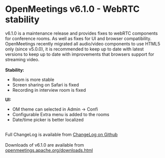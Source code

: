 <!--
Licensed under the Apache License, Version 2.0 (the "License") http://www.apache.org/licenses/LICENSE-2.0
-->
<!---
layout: post
title: OpenMeetings v6.1.0 - WebRTC stability
date: '2021-08-16T03:47:40+00:00'
permalink: openmeetings-v6-1-0-webrtc
-->

# OpenMeetings v6.1.0 - WebRTC stability

v6.1.0 is a maintenance release and provides fixes to webRTC components for conference rooms. As well as fixes for UI and browser compatibility. OpenMeetings recently migrated all audio/video components to use HTML5 only (since v5.0.0), it is recommended to keep up to date with latest versions to keep up to date with improvements that browsers support for streaming video.
 <br/>
 <br/>
<b> Stability:</b>
<ul>
<li>Room is more stable</li>
<li>Screen sharing on Safari is fixed</li>
<li>Recording in interview room is fixed</li>
</ul>
<b> UI:</b>
<ul>
<li>OM theme can selected in Admin -> Confi</li>
<li>Configurable Extra menu is added to the rooms</li>
<li>Date/time picker is better localized</li>
</ul>
 <br/>
Full ChangeLog is available from <a href="https://github.com/apache/openmeetings/blob/6.1.0/CHANGELOG.md">ChangeLog on Github</a>
 <br/><br/>
Downloads of v6.1.0 are available from <a href="https://openmeetings.apache.org/downloads.html" target="_BLANK">openmeetings.apache.org/downloads.html</a>
 <br/> <br/>
